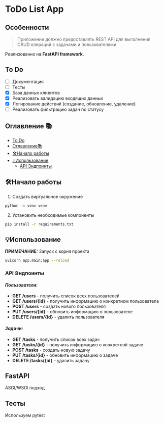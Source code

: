 # ToDo List App

## Особенности

>Приложение должно предоставлять REST API для выполнения CRUD операций с задачами и пользователями.

Реализованно на **FastAPI framework**.

## To Do

- [ ] Документация
- [ ] Тесты
- [x] База данных клиентов
- [x] Реализовать валидацию входящих данных
- [x] Логирование действий (создание, обновление, удаление)
- [ ] Реализовать фильтрацию задач по статусу

## Оглавление 📚
- [To Do](#to-do)
- [Оглавление📚](#оглавление-)
- [🛠️Начало работы](#️начало-работы)
- [💡Использование](#использование)
    - [API Эндпоинты](#api-эндпоинты)

## 🛠️Начало работы
1. Создать виртуальное окружение
```bash
python -m venv venv
```
2. Установить необходимые компоненты
```bash
pip install -r requirements.txt
```

## 💡Использование
**ПРИМЕЧАНИЕ:** Запуск с корня проекта
```bash
uvicorn app.main:app --reload
```

### API Эндпоинты

#### *Пользователи:*
- **GET /users** - получить список всех пользователей
- **GET /users/{id}** - получить информацию о конкретном пользователе
- **POST /users** - создать нового пользователя
- **PUT /users/{id}** - обновить информацию о пользователе
- **DELETE /users/{id}** - удалить пользователя

#### *Задачи:*
- **GET /tasks** - получить список всех задач
- **GET /tasks/{id}** - получить информацию о конкретной задаче
- **POST /tasks** - создать новую задачу
- **PUT /tasks/{id}** - обновить информацию о задаче
- **DELETE /tasks/{id}** - удалить задачу

## FastAPI

ASGI/WSGI подход

## Тесты 
Используем pytest
